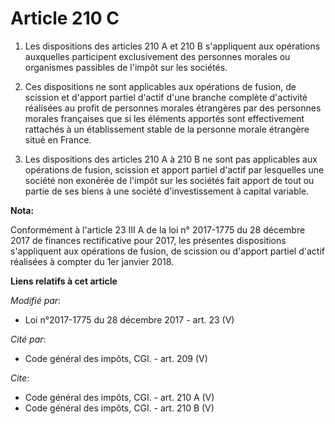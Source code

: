 # Article 210 C

1. Les dispositions des articles 210 A et 210 B s'appliquent aux opérations auxquelles participent exclusivement des
personnes morales ou organismes passibles de l'impôt sur les sociétés. 

2. Ces dispositions ne sont applicables aux opérations de fusion, de scission et d'apport partiel d'actif d'une branche
complète d'activité réalisées au profit de personnes morales étrangères par des personnes morales françaises que si les
éléments apportés sont effectivement rattachés à un établissement stable de la personne morale étrangère situé en France. 

3. Les dispositions des articles 210 A à 210 B ne sont pas applicables aux opérations de fusion, scission et apport partiel
d'actif par lesquelles une société non exonérée de l'impôt sur les sociétés fait apport de tout ou partie de ses biens à une
société d'investissement à capital variable.

**Nota:**

Conformément à l'article 23 III A de la loi n° 2017-1775 du 28 décembre 2017 de finances rectificative pour 2017, les
présentes dispositions s'appliquent aux opérations de fusion, de scission ou d'apport partiel d'actif réalisées à compter du
1er janvier 2018.

**Liens relatifs à cet article**

_Modifié par_:

  - Loi n°2017-1775 du 28 décembre 2017 - art. 23 (V)

_Cité par_:

  - Code général des impôts, CGI. - art. 209 (V)

_Cite_:

  - Code général des impôts, CGI. - art. 210 A (V)
  - Code général des impôts, CGI. - art. 210 B (V)
